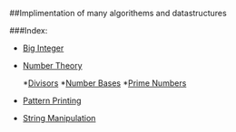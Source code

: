 ##Implimentation of many algorithems and datastructures

###Index:

+ [Big Integer](https://github.com/SH-anonta/CPP-Code-Snippets/tree/master/Big%20Integer)

+ [Number Theory](https://github.com/SH-anonta/CPP-Code-Snippets/tree/master/Number%20Theory)

	*[Divisors](https://github.com/SH-anonta/CPP-Code-Snippets/tree/master/Number%20Theory/Divisors)
	*[Number Bases](https://github.com/SH-anonta/CPP-Code-Snippets/tree/master/Number%20Theory/Number%20Bases)
	*[Prime Numbers](https://github.com/SH-anonta/CPP-Code-Snippets/tree/master/Number%20Theory/Prime%20Numbers) 

+ [Pattern Printing](https://github.com/SH-anonta/CPP-Code-Snippets/tree/master/Pattern%20Printing)
+ [String Manipulation](https://github.com/SH-anonta/CPP-Code-Snippets/tree/master/String%20Manipulation)